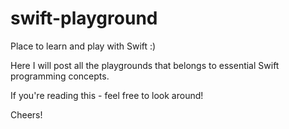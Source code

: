 # swift-playground

Place to learn and play with Swift :)

Here I will post all the playgrounds that belongs to essential Swift programming concepts.

If you're reading this - feel free to look around!

Cheers!
